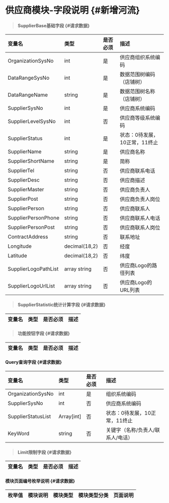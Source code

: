 # 供应商模块-字段说明 {#新增河流}

> #### SupplierBase基础字段 {#请求数据}

| 变量名 | 类型 | 是否必须 | 描述 |
| :--- | :--- | :--- | :--- |
| OrganizationSysNo | int | 是 | 供应商组织系统编码 |
| DataRangeSysNo | int | 是 | 数据范围树编码（店铺树） |
| DataRangeName | string | 是 | 数据范围树名称（店铺树） |
| SupplierSysNo | int | 是 | 供应商系统编码 |
| SupplierLevelSysNo | int | 否 | 供应商等级系统编码 |
| SupplierStatus | int | 是 | 状态：0待发展，10正常，11终止 |
| SupplierName | string | 是 | 供应商名称 |
| SupplierShortName | string | 是 | 简称 |
| SupplierTel | string | 否 | 供应商联系电话 |
| SupplierDesc | string | 否 | 供应商描述 |
| SupplierMaster | string | 否 | 供应商负责人 |
| SupplierPost | string | 否 | 供应商负责人岗位 |
| SupplierPerson | string | 否 | 供应商联系人 |
| SupplierPersonPhone | string | 否 | 供应商联系人电话 |
| SupplierPersonPost | string | 否 | 供应商联系人岗位 |
| ContractAddress | string | 否 | 联系地址 |
| Longitude | decimal\(18,2\) | 否 | 经度 |
| Latitude | decimal\(18,2\) | 否 | 纬度 |
| SupplierLogoPathList | array string | 否 | 供应商Logo的路径列表 |
| SupplierLogoUrlList | array string | 否 | 供应商Logo的URL列表 |

> #### SupplierStatistic统计计算字段 {#请求数据}

| 变量名 | 类型 | 是否必须 | 描述 |
| :--- | :--- | :--- | :--- |


> #### 功能按钮字段 {#请求数据}

| 变量名 | 类型 | 是否必须 | 描述 |
| :--- | :--- | :--- | :--- |


#### Query查询字段 {#请求数据}

| 变量名 | 类型 | 是否必须 | 描述 |
| :--- | :--- | :--- | :--- |
| OrganizationSysNo | int | 是 | 组织系统编码 |
| SupplierSysNo | int | 否 | 供应商系统编码 |
| SupplierStatusList | Array\[int\] | 否 | 状态：0待发展，10正常，11终止 |
| KeyWord | string | 否 | 关键字（名称/负责人/联系人/电话） |

> #### Limit限制字段 {#请求数据}

| 变量名 | 类型 | 是否必须 | 描述 |
| :--- | :--- | :--- | :--- |


#### 模块页面编号枚举说明 {#请求数据}

| 枚举值 | 模块说明 | 模块类型 | 模块类型分类 | 页面说明 |
| :--- | :--- | :--- | :--- | :--- |





